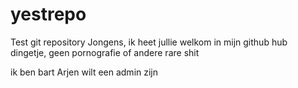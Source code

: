 # yestrepo
Test git repository
Jongens, ik heet jullie welkom in mijn github hub dingetje, geen pornografie of andere rare shit

ik ben bart
Arjen wilt een admin zijn
